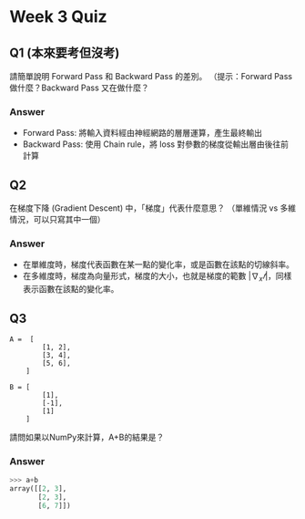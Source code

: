 # Week 3 Quiz
## Q1 (本來要考但沒考)
請簡單說明 Forward Pass 和 Backward Pass 的差別。
（提示：Forward Pass 做什麼？Backward Pass 又在做什麼？
### Answer
- Forward Pass: 將輸入資料經由神經網路的層層運算，產生最終輸出
- Backward Pass: 使用 Chain rule，將 loss 對參數的梯度從輸出層由後往前計算

## Q2
在梯度下降 (Gradient Descent) 中，「梯度」代表什麼意思？
（單維情況 vs 多維情況，可以只寫其中一個）
### Answer
- 在單維度時，梯度代表函數在某一點的變化率，或是函數在該點的切線斜率。
- 在多維度時，梯度為向量形式，梯度的大小，也就是梯度的範數 $|∇_x 𝑓|$，同樣表示函數在該點的變化率。

## Q3
```
A =  [
        [1, 2],
        [3, 4],
        [5, 6],
    ]

B = [
        [1],
        [-1],
        [1]
    ]
```
請問如果以NumPy來計算，A+B的結果是？

### Answer
```python
>>> a+b
array([[2, 3],
       [2, 3],
       [6, 7]])
```
